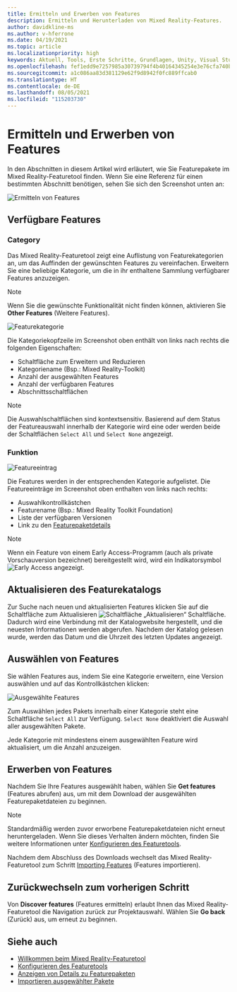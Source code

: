 ```yaml
---
title: Ermitteln und Erwerben von Features
description: Ermitteln und Herunterladen von Mixed Reality-Features.
author: davidkline-ms
ms.author: v-hferrone
ms.date: 04/19/2021
ms.topic: article
ms.localizationpriority: high
keywords: Aktuell, Tools, Erste Schritte, Grundlagen, Unity, Visual Studio, Toolkit, Mixed Reality-Headset, Windows Mixed Reality-Headset, Virtual Reality-Headset, Installation, Windows, HoloLens, Emulator, Unreal, OpenXR
ms.openlocfilehash: fef1edd9e7257985a30739794f4b40164345254e3e76cfa740b3fe9699de79f2
ms.sourcegitcommit: a1c086aa83d381129e62f9d8942f0fc889ffcab0
ms.translationtype: HT
ms.contentlocale: de-DE
ms.lasthandoff: 08/05/2021
ms.locfileid: "115203730"
---
```

# <a name="discovering-and-acquiring-features"></a>Ermitteln und Erwerben von Features

In den Abschnitten in diesem Artikel wird erläutert, wie Sie Featurepakete im Mixed Reality-Featuretool finden. Wenn Sie eine Referenz für einen bestimmten Abschnitt benötigen, sehen Sie sich den Screenshot unten an:

![Ermitteln von Features](images/FeatureToolDiscovery.png)

## <a name="available-features"></a>Verfügbare Features

### <a name="category"></a>Category

Das Mixed Reality-Featuretool zeigt eine Auflistung von Featurekategorien an, um das Auffinden der gewünschten Features zu vereinfachen. Erweitern Sie eine beliebige Kategorie, um die in ihr enthaltene Sammlung verfügbarer Features anzuzeigen.

> [!NOTE]
> Wenn Sie die gewünschte Funktionalität nicht finden können, aktivieren Sie **Other Features** (Weitere Features).

![Featurekategorie](images/FeatureCategory.png)

Die Kategoriekopfzeile im Screenshot oben enthält von links nach rechts die folgenden Eigenschaften:

- Schaltfläche zum Erweitern und Reduzieren
- Kategoriename (Bsp.: Mixed Reality-Toolkit)
- Anzahl der ausgewählten Features
- Anzahl der verfügbaren Features
- Abschnittsschaltflächen

> [!NOTE]
> Die Auswahlschaltflächen sind kontextsensitiv. Basierend auf dem Status der Featureauswahl innerhalb der Kategorie wird eine oder werden beide der Schaltflächen `Select All` und `Select None` angezeigt.

### <a name="feature"></a>Funktion

![Featureeintrag](images/FeatureEntry.png)

Die Features werden in der entsprechenden Kategorie aufgelistet. Die Featureeinträge im Screenshot oben enthalten von links nach rechts:

- Auswahlkontrollkästchen
- Featurename (Bsp.: Mixed Reality Toolkit Foundation)
- Liste der verfügbaren Versionen
- Link zu den [Featurepaketdetails](viewing-package-details.md)

> [!NOTE]
> Wenn ein Feature von einem Early Access-Programm (auch als private Vorschauversion bezeichnet) bereitgestellt wird, wird ein Indikatorsymbol ![Early Access](images/EarlyAccess.png) angezeigt.

## <a name="refresh-the-feature-catalog"></a>Aktualisieren des Featurekatalogs

Zur Suche nach neuen und aktualisierten Features klicken Sie auf die Schaltfläche zum Aktualisieren ![Schaltfläche „Aktualisieren“](images/RefreshButton.png) Schaltfläche. Dadurch wird eine Verbindung mit der Katalogwebsite hergestellt, und die neuesten Informationen werden abgerufen. Nachdem der Katalog gelesen wurde, werden das Datum und die Uhrzeit des letzten Updates angezeigt.

## <a name="select-features"></a>Auswählen von Features

Sie wählen Features aus, indem Sie eine Kategorie erweitern, eine Version auswählen und auf das Kontrollkästchen klicken:

![Ausgewählte Features](images/SelectedFeatures.png)

Zum Auswählen jedes Pakets innerhalb einer Kategorie steht eine Schaltfläche `Select All` zur Verfügung. `Select None` deaktiviert die Auswahl aller ausgewählten Pakete. 

Jede Kategorie mit mindestens einem ausgewählten Feature wird aktualisiert, um die Anzahl anzuzeigen.

## <a name="acquiring-features"></a>Erwerben von Features

Nachdem Sie Ihre Features ausgewählt haben, wählen Sie **Get features** (Features abrufen) aus, um mit dem Download der ausgewählten Featurepaketdateien zu beginnen.

> [!NOTE]
> Standardmäßig werden zuvor erworbene Featurepaketdateien nicht erneut heruntergeladen. Wenn Sie dieses Verhalten ändern möchten, finden Sie weitere Informationen unter [Konfigurieren des Featuretools](configuring-feature-tool.md).

Nachdem dem Abschluss des Downloads wechselt das Mixed Reality-Featuretool zum Schritt [Importing Features](importing-features.md) (Features importieren).

## <a name="going-back-to-the-previous-step"></a>Zurückwechseln zum vorherigen Schritt

Von **Discover features** (Features ermitteln) erlaubt Ihnen das Mixed Reality-Featuretool die Navigation zurück zur Projektauswahl. Wählen Sie **Go back** (Zurück) aus, um erneut zu beginnen.

## <a name="see-also"></a>Siehe auch

- [Willkommen beim Mixed Reality-Featuretool](welcome-to-mr-feature-tool.md)
- [Konfigurieren des Featuretools](configuring-feature-tool.md)
- [Anzeigen von Details zu Featurepaketen](viewing-package-details.md)
- [Importieren ausgewählter Pakete](importing-features.md)
